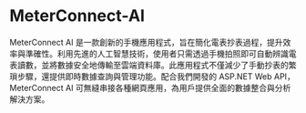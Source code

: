 # MeterConnect-AI
MeterConnect AI 是一款創新的手機應用程式，旨在簡化電表抄表過程，提升效率與準確性。利用先進的人工智慧技術，使用者只需透過手機拍照即可自動辨識電表讀數，並將數據安全地傳輸至雲端資料庫。此應用程式不僅減少了手動抄表的繁瑣步驟，還提供即時數據查詢與管理功能。配合我們開發的 ASP.NET Web API，MeterConnect AI 可無縫串接各種網頁應用，為用戶提供全面的數據整合與分析解決方案。
